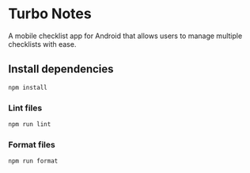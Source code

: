 # Turbo Notes

A mobile checklist app for Android that allows users to manage multiple
checklists with ease.

## Install dependencies

```sh
npm install
```

### Lint files

```sh
npm run lint
```

### Format files

```sh
npm run format
```
